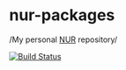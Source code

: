 # nur-packages
/My personal [NUR](https://github.com/nix-community/NUR) repository/

[![Build Status][Travis badge]][Travis link]
<!-- [![Cachix Cache][Cachix badge][Cachix link] -->




<!-- Named Links -->

[Travis badge]: https://travis-ci.com/yurrriq/nur-packages.svg?branch=master
[Travis link]: https://travis-ci.com/yurrriq/nur-packages
[Cachix badge]: https://img.shields.io/badge/cachix-<YOUR_CACHIX_CACHE_NAME>-blue.svg
[Cachix link]: https://<YOUR_CACHIX_CACHE_NAME>.cachix.org
